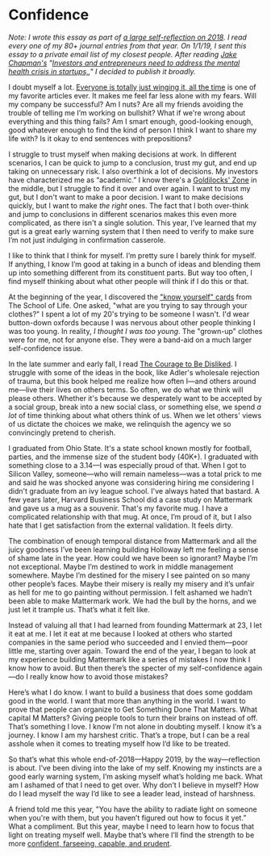 # Confidence
*Note: I wrote this essay as part of [a large self-reflection on 2018](https://github.com/AndySparks/captains-log/blob/master/commonplace/2018.md#end-of-year-journal-reflection). I read every one of my 80+ journal entries from that year. On 1/1/19, I sent this essay to a private email list of my closest people. After reading [Jake Chapman's](https://twitter.com/runvc) "[Investors and entrepreneurs need to address the mental health crisis in startups,](https://techcrunch.com/2018/12/30/investors-and-entrepreneurs-need-to-address-the-mental-health-crisis-in-startup-culture/)," I decided to publish it broadly.*

I doubt myself a lot. [Everyone is totally just winging it, all the time](https://www.theguardian.com/news/oliver-burkeman-s-blog/2014/may/21/everyone-is-totally-just-winging-it) is one of my favorite articles ever. It makes me feel far less alone with my fears. Will my company be successful? Am I nuts? Are all my friends avoiding the trouble of telling me I’m working on bullshit? What if we're wrong about everything and this thing fails? Am I smart enough, good-looking enough, good whatever enough to find the kind of person I think I want to share my life with? Is it okay to end sentences with prepositions?

I struggle to trust myself when making decisions at work. In different scenarios, I can be quick to jump to a conclusion, trust my gut, and end up taking on unnecessary risk. I also overthink a lot of decisions. My investors have characterized me as “academic.” I know there's a [Goldilocks' Zone](https://en.wikipedia.org/wiki/Circumstellar_habitable_zone) in the middle, but I struggle to find it over and over again. I want to trust my gut, but I don't want to make a poor decision. I want to make decisions quickly, but I want to make *the right* ones. The fact that I both over-think and jump to conclusions in different scenarios makes this even more complicated, as there isn't a single solution. This year, I’ve learned that my gut is a great early warning system that I then need to verify to make sure I’m not just indulging in confirmation casserole. 

I like to think that I think for myself. I’m pretty sure I barely think for myself. If anything, I know I’m good at taking in a bunch of ideas and blending them up into something different from its constituent parts. But way too often, I find myself thinking about what other people will think if I do this or that. 

At the beginning of the year,  I discovered  the ["know yourself" cards](https://www.theschooloflife.com/shop/us/know-yourself-prompt-cards/) from The School of Life. One asked, "what are you trying to say through your clothes?" I spent a lot of my 20's trying to be someone I wasn't. I'd wear button-down oxfords because I was nervous about other people thinking I was too young. In reality, *I thought I was too young*. The "grown-up" clothes were for me, not for anyone else. They were a band-aid on a much larger self-confidence issue.

In the late summer and early fall, I read [The Courage to Be Disliked](https://amzn.to/2oXHz1G). I struggle with some of the ideas in the book, like Adler's wholesale rejection of trauma, but this book helped me realize how often I—and others around me—live their lives on others terms. So often, we do what we think will please others. Whether it's because we desperately want to be accepted by a social group, break into a new social class, or something else, we spend *a lot* of time thinking about what others think of us. When we let others' views of us dictate the choices we make, we relinquish the agency we so convincingly pretend to cherish. 

I graduated from Ohio State. It's a state school known mostly for football, parties, and the immense size of the student body (40K+). I graduated with something close to a 3.14—I was especially proud of that. When I got to Silicon Valley, someone—who will remain nameless—was a total prick to me and said he was shocked anyone was considering hiring me considering I didn't graduate from an ivy league school. I've always hated that bastard. A few years later, Harvard Business School did a case study on Mattermark and gave us a mug as a souvenir. That's my favorite mug. I have a complicated relationship with that mug. At once, I’m proud of it, but I also hate that I get satisfaction from the external validation. It feels dirty.

The combination of enough temporal distance from Mattermark and all the juicy goodness I’ve been learning building Holloway left me feeling a sense of shame late in the year. How could we have been so ignorant? Maybe I’m not exceptional. Maybe I’m destined to work in middle management somewhere. Maybe I’m destined for the misery I see painted on so many other people’s faces. Maybe their misery is really my misery and it’s unfair as hell for me to go painting without permission. I felt ashamed we hadn’t been able to make Mattermark work. We had the bull by the horns, and we just let it trample us. That’s what it felt like. 

Instead of valuing all that I had learned from founding Mattermark at 23, I let it eat at me. I let it eat at me because I looked at others who started companies in the same period who succeeded and I envied them—poor little me, starting over again. Toward the end of the year, I began to look at my experience building Mattermark like a series of mistakes I now think I know how to avoid. But then there’s the specter of my self-confidence again—do I really know how to avoid those mistakes? 

Here’s what I do know. I want to build a business that does some goddam good in the world. I want that more than anything in the world. I want to prove that people can organize to Get Something Done That Matters. What capital M Matters? Giving people tools to turn their brains on instead of off. That’s something I love. I know I’m not alone in doubting myself. I know it’s a journey. I know I am my harshest critic. That’s a trope, but I can be a real asshole when it comes to treating myself how I’d like to be treated. 

So that’s what this whole end-of-2018—Happy 2019, by the way—reflection is about. I’ve been diving into the lake of my self. Knowing my instincts are a good early warning system, I’m asking myself what’s holding me back. What am I ashamed of that I need to get over. Why don’t I believe in myself? How do I lead myself the way I’d like to see a leader lead, instead of harshness. 

A friend told me this year, "You have the ability to radiate light on someone when you're with them, but you haven’t figured out how to focus it yet.” What a compliment. But this year, maybe I need to learn how to focus that light on treating myself well. Maybe that’s where I’ll find the strength to be more [confident, farseeing, capable, and prudent](https://vimeo.com/2822787). 
